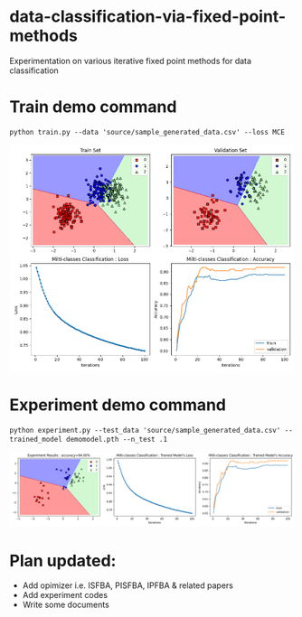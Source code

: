 # data-classification-via-fixed-point-methods
Experimentation on various iterative fixed point methods for data classification

# Train demo command
```
python train.py --data 'source/sample_generated_data.csv' --loss MCE
```
![This is an image](img/demo_trained_results.png)
# Experiment demo command
```
python experiment.py --test_data 'source/sample_generated_data.csv' --trained_model demomodel.pth --n_test .1
```
![This is an image](img/demo_experiment_results.png)
# Plan updated:
- Add opimizer i.e. ISFBA, PISFBA, IPFBA & related papers
- Add experiment codes
- Write some documents
